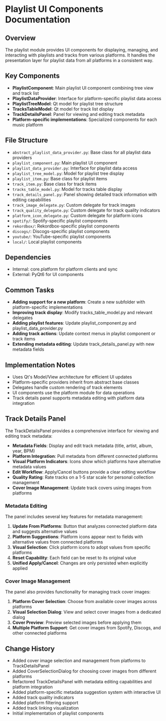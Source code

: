 # Playlist UI Components Documentation

## Overview

The playlist module provides UI components for displaying, managing, and interacting with playlists and tracks from various platforms. It handles the presentation layer for playlist data from all platforms in a consistent way.

## Key Components

- **PlaylistComponent**: Main playlist UI component combining tree view and track list
- **PlaylistDataProvider**: Interface for platform-specific playlist data access
- **PlaylistTreeModel**: Qt model for playlist tree structure
- **TracksTableModel**: Qt model for track list display
- **TrackDetailsPanel**: Panel for viewing and editing track metadata
- **Platform-specific implementations**: Specialized components for each music platform

## File Structure

- `abstract_playlist_data_provider.py`: Base class for all playlist data providers
- `playlist_component.py`: Main playlist UI component
- `playlist_data_provider.py`: Interface for playlist data access
- `playlist_tree_model.py`: Model for playlist tree display
- `playlist_item.py`: Base class for playlist items
- `track_item.py`: Base class for track items
- `tracks_table_model.py`: Model for tracks table display
- `track_details_panel.py`: Panel showing detailed track information with editing capabilities
- `track_image_delegate.py`: Custom delegate for track images
- `track_quality_delegate.py`: Custom delegate for track quality indicators
- `platform_icon_delegate.py`: Custom delegate for platform icons
- `spotify/`: Spotify-specific playlist components
- `rekordbox/`: Rekordbox-specific playlist components
- `discogs/`: Discogs-specific playlist components
- `youtube/`: YouTube-specific playlist components
- `local/`: Local playlist components

## Dependencies

- Internal: core.platform for platform clients and sync
- External: PyQt6 for UI components

## Common Tasks

- **Adding support for a new platform**: Create a new subfolder with platform-specific implementations
- **Improving track display**: Modify tracks_table_model.py and relevant delegates
- **Adding playlist features**: Update playlist_component.py and playlist_data_provider.py
- **Adding track actions**: Update context menus in playlist component or track items
- **Extending metadata editing**: Update track_details_panel.py with new metadata fields

## Implementation Notes

- Uses Qt's Model/View architecture for efficient UI updates
- Platform-specific providers inherit from abstract base classes
- Delegates handle custom rendering of track elements
- UI components use the platform module for data operations
- Track details panel supports metadata editing with platform data integration

## Track Details Panel

The TrackDetailsPanel provides a comprehensive interface for viewing and editing track metadata:

- **Metadata Fields**: Display and edit track metadata (title, artist, album, year, BPM)
- **Platform Integration**: Pull metadata from different connected platforms
- **Visual Platform Indicators**: Icons show which platforms have alternative metadata values
- **Edit Workflow**: Apply/Cancel buttons provide a clear editing workflow
- **Quality Rating**: Rate tracks on a 1-5 star scale for personal collection management
- **Cover Image Management**: Update track covers using images from platforms

### Metadata Editing

The panel includes several key features for metadata management:

1. **Update From Platforms**: Button that analyzes connected platform data and suggests alternative values
2. **Platform Suggestions**: Platform icons appear next to fields with alternative values from connected platforms
3. **Visual Selection**: Click platform icons to adopt values from specific platforms
4. **Reset Capability**: Each field can be reset to its original value
5. **Unified Apply/Cancel**: Changes are only persisted when explicitly applied

### Cover Image Management

The panel also provides functionality for managing track cover images:

1. **Platform Cover Selection**: Choose from available cover images across platforms
2. **Visual Selection Dialog**: View and select cover images from a dedicated dialog
3. **Cover Preview**: Preview selected images before applying them
4. **Multiple Platform Support**: Get cover images from Spotify, Discogs, and other connected platforms

## Change History

- Added cover image selection and management from platforms to TrackDetailsPanel
- Added CoverSelectionDialog for choosing cover images from different platforms
- Refactored TrackDetailsPanel with metadata editing capabilities and platform integration
- Added platform-specific metadata suggestion system with interactive UI
- Added track quality indicators
- Added platform filtering support
- Added track linking visualization
- Initial implementation of playlist components
